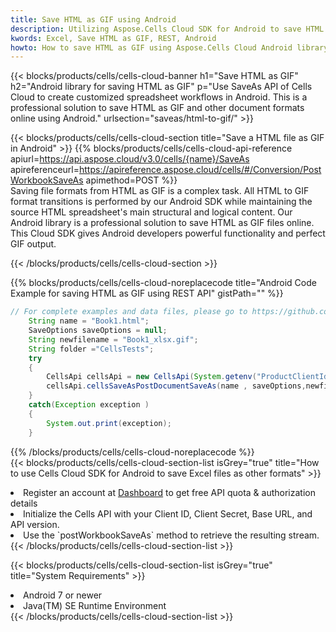 ```yaml
---
title: Save HTML as GIF using Android 
description: Utilizing Aspose.Cells Cloud SDK for Android to save HTML format file as GIF format file. 
kwords: Excel, Save HTML as GIF, REST, Android
howto: How to save HTML as GIF using Aspose.Cells Cloud Android library.
---
```



{{< blocks/products/cells/cells-cloud-banner h1="Save HTML as GIF" h2="Android library for saving HTML as GIF" p="Use SaveAs API of Cells Cloud to create customized spreadsheet workflows in Android. This is a professional solution to save HTML as GIF and other document formats online using Android." urlsection="saveas/html-to-gif/" >}}

{{< blocks/products/cells/cells-cloud-section  title="Save a HTML file as GIF in Android" >}}
{{% blocks/products/cells/cells-cloud-api-reference  apiurl=https://api.aspose.cloud/v3.0/cells/{name}/SaveAs  apireferenceurl=https://apireference.aspose.cloud/cells/#/Conversion/PostWorkbookSaveAs  apimethod=POST %}}
<br/>
Saving file formats from HTML as GIF is a complex task. All HTML to GIF format transitions is performed by our Android SDK while maintaining the source HTML spreadsheet's main structural and logical content. Our Android library is a professional solution to save HTML as GIF files online. This Cloud SDK gives Android developers powerful functionality and perfect GIF output.

{{< /blocks/products/cells/cells-cloud-section >}}

{{% blocks/products/cells/cells-cloud-noreplacecode title="Android Code Example for saving HTML as GIF using REST API" gistPath="" %}}
  
```java
// For complete examples and data files, please go to https://github.com/aspose-cells-cloud/aspose-cells-cloud-android/
    String name = "Book1.html";
    SaveOptions saveOptions = null;
    String newfilename = "Book1_xlsx.gif";
    String folder ="CellsTests";
    try
    {
        CellsApi cellsApi = new CellsApi(System.getenv("ProductClientId"), System.getenv("ProductClientSecret"));
        cellsApi.cellsSaveAsPostDocumentSaveAs(name , saveOptions,newfilename,false,false,folder,null,null,null,true);                       
    }
    catch(Exception exception )
    {
        System.out.print(exception);
    }
```
  
{{% /blocks/products/cells/cells-cloud-noreplacecode  %}}
<br/>
{{< blocks/products/cells/cells-cloud-section-list isGrey="true"  title="How to use Cells Cloud SDK for Android to save Excel files as other formats" >}}
<li>Register an account at <a href="https://dashboard.aspose.cloud/">Dashboard</a> to get free API quota & authorization details</li>
<li>Initialize the Cells API with your Client ID, Client Secret, Base URL, and API version.</li>
<li>Use the `postWorkbookSaveAs` method to retrieve the resulting stream.</li>
{{< /blocks/products/cells/cells-cloud-section-list >}}

{{< blocks/products/cells/cells-cloud-section-list isGrey="true"  title="System Requirements" >}}
<li>Android 7 or newer</li>
<li>Java(TM) SE Runtime Environment</li>
{{< /blocks/products/cells/cells-cloud-section-list >}}

